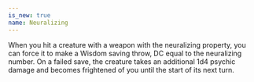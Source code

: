 ```yaml
---
is_new: true
name: Neuralizing
---
```

When you hit a creature with a weapon with the neuralizing property, you can force it to make a Wisdom saving throw, DC equal to the neuralizing number. On a failed save, the creature takes an additional 1d4 psychic damage and becomes frightened of you until the start of its next turn. 